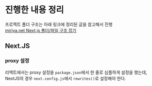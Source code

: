 # 진행한 내용 정리

프로젝트 폴더 구조는 아래 링크에 정리된 글을 참고해서 진행  
[miriya.net Next.js 폴더/파일 구조 잡기](https://miriya.net/blog/cliz752zc000lwb86y5gtxstu)

## Next.JS

### proxy 설정

리액트에서는 proxy 설정을 `package.json`에서 한 줄로 심플하게 설정을 했는데,  
NextJS의 경우 `next.config.js`에서 `rewrites()`로 설정해야 한다.